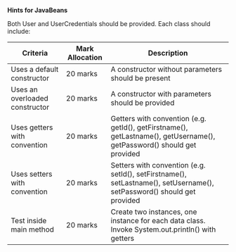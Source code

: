 **Hints for JavaBeans**

Both User and UserCredentials should be provided. Each class should include:

| Criteria                       | Mark Allocation | Description                                                                                                            |
|--------------------------------|-----------------|------------------------------------------------------------------------------------------------------------------------|
| Uses a default constructor     | 20 marks        | A constructor without parameters should be present                                                                     |
| Uses an overloaded constructor | 20 marks        | A constructor with parameters should be provided                                                                       |
| Uses getters with convention   | 20 marks        | Getters with convention (e.g. getId(), getFirstname(), getLastname(), getUsername(), getPassword() should get provided |
| Uses setters with convention   | 20 marks        | Setters with convention (e.g. setId(), setFirstname(), setLastname(), setUsername(), setPassword() should get provided |
| Test inside main method        | 20 marks        | Create two instances, one instance for each data class. Invoke System.out.println() with getters                       |

 